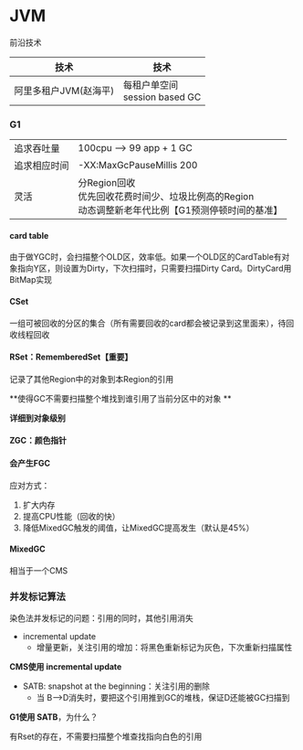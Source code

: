 # JVM

前沿技术

| 技术                  | 技术                               |
| --------------------- | ---------------------------------- |
| 阿里多租户JVM(赵海平) | 每租户单空间<br />session based GC |

 
### G1

|              |                                                              |
| ------------ | ------------------------------------------------------------ |
| 追求吞吐量   | 100cpu --> 99 app + 1 GC                                     |
| 追求相应时间 | -XX:MaxGcPauseMillis 200                                     |
| 灵活         | 分Region回收<br />优先回收花费时间少、垃圾比例高的Region<br />动态调整新老年代比例【G1预测停顿时间的基准】 |

#### card table

由于做YGC时，会扫描整个OLD区，效率低。如果一个OLD区的CardTable有对象指向Y区，则设置为Dirty，下次扫描时，只需要扫描Dirty Card。DirtyCard用BitMap实现

#### CSet

一组可被回收的分区的集合（所有需要回收的card都会被记录到这里面来），待回收线程回收

#### RSet：RememberedSet【重要】

记录了其他Region中的对象到本Region的引用

**使得GC不需要扫描整个堆找到谁引用了当前分区中的对象 **

**详细到对象级别**

#### ZGC：颜色指针



#### 会产生FGC

应对方式：

1. 扩大内存
2. 提高CPU性能（回收的快）
3. 降低MixedGC触发的阈值，让MixedGC提高发生（默认是45%）

#### MixedGC

相当于一个CMS

### 并发标记算法

染色法并发标记的问题：引用的同时，其他引用消失

* incremental update
  * 增量更新，关注引用的增加：将黑色重新标记为灰色，下次重新扫描属性

**CMS使用 incremental update**

* SATB: snapshot at the beginning：关注引用的删除
  * 当 B-->D消失时，要把这个引用推到GC的堆栈，保证D还能被GC扫描到

**G1使用 SATB**，为什么？

有Rset的存在，不需要扫描整个堆查找指向白色的引用